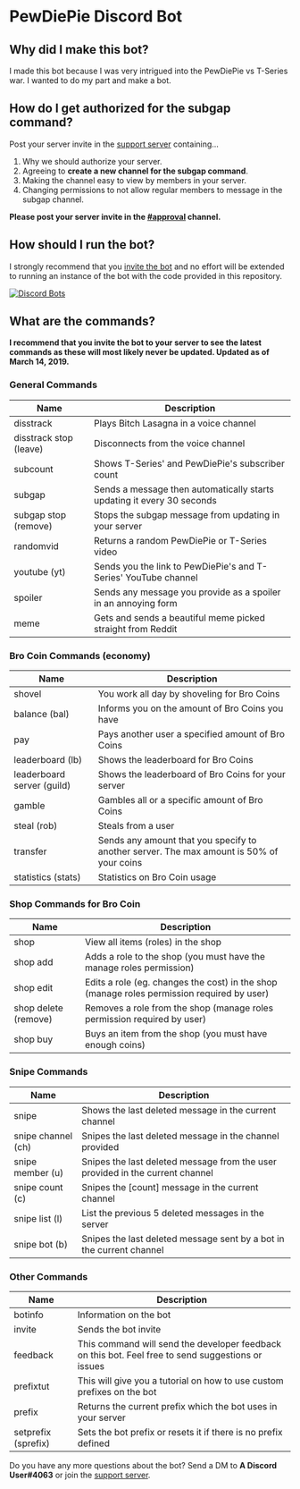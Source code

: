 # PewDiePie Discord Bot

## Why did I make this bot?

I made this bot because I was very intrigued into the PewDiePie vs T-Series war. I wanted to do my part and make a bot.

## How do I get authorized for the subgap command?

Post your server invite in the [support server](https://discord.gg/we4DQ5u) containing...

1. Why we should authorize your server.
2. Agreeing to **create a new channel for the subgap command**.
3. Making the channel easy to view by members in your server.
4. Changing permissions to not allow regular members to message in the subgap channel.

**Please post your server invite in the [#approval](https://discordapp.com/channels/499357399690379264/521430484861976582) channel.**

## How should I run the bot?

I strongly recommend that you [invite the bot](https://discordbots.org/bot/500868806776979462/) and no effort will be extended to running an instance of the bot with the code provided in this repository.

[![Discord Bots](https://discordbots.org/api/widget/500868806776979462.svg)](https://discordbots.org/bot/500868806776979462)

## What are the commands?

**I recommend that you invite the bot to your server to see the latest commands as these will most likely never be updated. Updated as of March 14, 2019.**

### General Commands
|Name|Description|
|----|-----------|
|disstrack|Plays Bitch Lasagna in a voice channel|
|disstrack stop (leave)|Disconnects from the voice channel|
|subcount|Shows T-Series' and PewDiePie's subscriber count|
|subgap|Sends a message then automatically starts updating it every 30 seconds|
|subgap stop (remove)|Stops the subgap message from updating in your server|
|randomvid|Returns a random PewDiePie or T-Series video|
|youtube (yt)|Sends you the link to PewDiePie's and T-Series' YouTube channel|
|spoiler|Sends any message you provide as a spoiler in an annoying form|
|meme|Gets and sends a beautiful meme picked straight from Reddit|

### Bro Coin Commands (economy)
|Name|Description|
|----|-----------|
|shovel|You work all day by shoveling for Bro Coins|
|balance (bal)|Informs you on the amount of Bro Coins you have|
|pay|Pays another user a specified amount of Bro Coins|
|leaderboard (lb)|Shows the leaderboard for Bro Coins|
|leaderboard server (guild)|Shows the leaderboard of Bro Coins for your server|
|gamble|Gambles all or a specific amount of Bro Coins|
|steal (rob)|Steals from a user|
|transfer|Sends any amount that you specify to another server. The max amount is 50% of your coins|
|statistics (stats)|Statistics on Bro Coin usage|

### Shop Commands for Bro Coin
|Name|Description|
|----|-----------|
|shop|View all items (roles) in the shop|
|shop add|Adds a role to the shop (you must have the manage roles permission)|
|shop edit|Edits a role (eg. changes the cost) in the shop (manage roles permission required by user)|
|shop delete (remove)|Removes a role from the shop (manage roles permission required by user)|
|shop buy|Buys an item from the shop (you must have enough coins)|

### Snipe Commands
|Name|Description|
|---|------------|
|snipe|Shows the last deleted message in the current channel|
|snipe channel (ch)|Snipes the last deleted message in the channel provided|
|snipe member (u)|Snipes the last deleted message from the user provided in the current channel|
|snipe count (c)|Snipes the [count] message in the current channel|
|snipe list (l)|List the previous 5 deleted messages in the server|
|snipe bot (b)|Snipes the last deleted message sent by a bot in the current channel|

### Other Commands
|Name|Description|
|----|-----------|
|botinfo|Information on the bot|
|invite|Sends the bot invite|
|feedback|This command will send the developer feedback on this bot. Feel free to send suggestions or issues|
|prefixtut|This will give you a tutorial on how to use custom prefixes on the bot|
|prefix|Returns the current prefix which the bot uses in your server|
|setprefix (sprefix)|Sets the bot prefix or resets it if there is no prefix defined|


Do you have any more questions about the bot? Send a DM to **A Discord User#4063** or join the [support server](https://discord.gg/we4DQ5u).